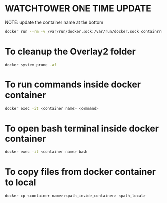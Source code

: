 # WATCHTOWER ONE TIME UPDATE

NOTE: update the container name at the bottom

```bash
docker run --rm -v /var/run/docker.sock:/var/run/docker.sock containrrr/watchtower --run-once  <containernames>
```

# To cleanup the Overlay2 folder

```bash
docker system prune -af
```

# To run commands inside docker container

```bash
docker exec -it <container name> <command>
```

# To open bash terminal inside docker container

```bash
docker exec -it <container name> bash
```

# To copy files from docker container to local

```bash
docker cp <container name>:<path_inside_container> <path_local>
```
